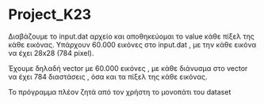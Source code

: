 # Project_K23

Διαβάζουμε το input.dat αρχείο και αποθηκεύομαι το value κάθε πίξελ της κάθε εικόνας. Υπάρχουν 60.000 εικόνες στο input.dat , με την κάθε εικόνα να έχει 28x28 (784 pixel).

Έχουμε δηλαδή vector με 60.000 εικόνες , με κάθε διάνυσμα στο vector να έχει 784 διαστάσεις , όσα και τα πίξελ της κάθε εικόνας.

Το πρόγραμμα πλέον ζητά από τον χρήστη το μονοπάτι του dataset